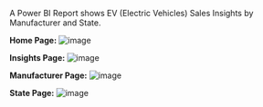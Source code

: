 A Power BI Report shows EV (Electric Vehicles) Sales Insights by Manufacturer and State.

**Home Page:**
![image](https://github.com/user-attachments/assets/841f8e48-d7bf-4632-b874-0f8c1367e052)

**Insights Page:**
![image](https://github.com/user-attachments/assets/5fd459f4-1f58-479a-8b4a-b1200c5b7328)

**Manufacturer Page:**
![image](https://github.com/user-attachments/assets/0cd2edef-9204-4fe7-a54f-6f2245314ae5)

**State Page:**
![image](https://github.com/user-attachments/assets/328d521d-3646-4cb9-b7ee-5bd28f9f4d68)
